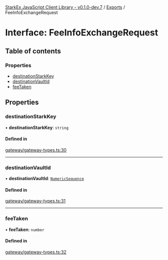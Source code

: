[StarkEx JavaScript Client Library - v0.1.0-dev.7](../README.md) / [Exports](../modules.md) / FeeInfoExchangeRequest

# Interface: FeeInfoExchangeRequest

## Table of contents

### Properties

- [destinationStarkKey](FeeInfoExchangeRequest.md#destinationstarkkey)
- [destinationVaultId](FeeInfoExchangeRequest.md#destinationvaultid)
- [feeTaken](FeeInfoExchangeRequest.md#feetaken)

## Properties

### destinationStarkKey

• **destinationStarkKey**: `string`

#### Defined in

[gateway/gateway-types.ts:30](https://github.com/starkware-libs/starkex-js/blob/26f82a7/src/lib/gateway/gateway-types.ts#L30)

___

### destinationVaultId

• **destinationVaultId**: [`NumericSequence`](../modules.md#numericsequence)

#### Defined in

[gateway/gateway-types.ts:31](https://github.com/starkware-libs/starkex-js/blob/26f82a7/src/lib/gateway/gateway-types.ts#L31)

___

### feeTaken

• **feeTaken**: `number`

#### Defined in

[gateway/gateway-types.ts:32](https://github.com/starkware-libs/starkex-js/blob/26f82a7/src/lib/gateway/gateway-types.ts#L32)
